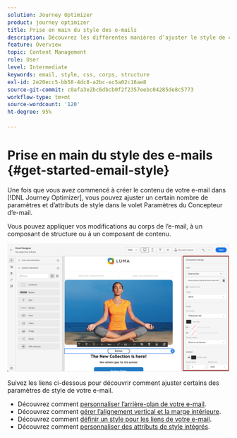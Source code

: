 ```yaml
---
solution: Journey Optimizer
product: journey optimizer
title: Prise en main du style des e-mails
description: Découvrez les différentes manières d’ajuster le style de contenu de votre e-mail.
feature: Overview
topic: Content Management
role: User
level: Intermediate
keywords: email, style, css, corps, structure
exl-id: 2e20ecc5-bb58-4dc8-a2bc-ec5a02c16ae8
source-git-commit: c0afa3e2bc6dbcb0f2f2357eebc04285de8c5773
workflow-type: tm+mt
source-wordcount: '120'
ht-degree: 95%

---
```


# Prise en main du style des e-mails {#get-started-email-style}

Une fois que vous avez commencé à créer le contenu de votre e-mail dans [!DNL Journey Optimizer], vous pouvez ajuster un certain nombre de paramètres et d’attributs de style dans le volet Paramètres du Concepteur d’e-mail.

Vous pouvez appliquer vos modifications au corps de l’e-mail, à un composant de structure ou à un composant de contenu.

![](assets/email_designer_content_components_settings.png)

Suivez les liens ci-dessous pour découvrir comment ajuster certains des paramètres de style de votre e-mail.

* Découvrez comment [personnaliser l’arrière-plan de votre e-mail](backgrounds.md).
* Découvrez comment [gérer l’alignement vertical et la marge intérieure](alignment-and-padding.md).
* Découvrez comment [définir un style pour les liens de votre e-mail](styling-links.md).
* Découvrez comment [personnaliser des attributs de style intégrés](inline-styling.md).
